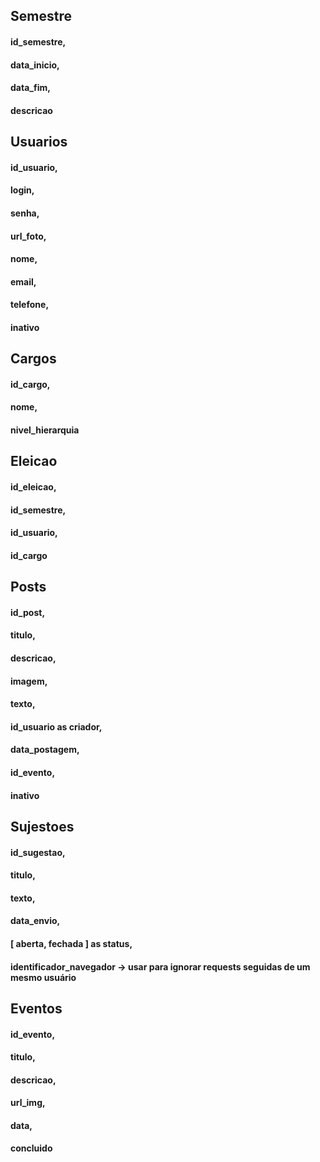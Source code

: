 ## Semestre
####  id_semestre,
####  data_inicio,
####  data_fim,
####  descricao

## Usuarios
####  id_usuario,
####  login,
####  senha,
####  url_foto,
####  nome,
####  email,
####  telefone,
####  inativo

## Cargos 
####  id_cargo,
####  nome,
####  nivel_hierarquia

## Eleicao
####  id_eleicao,
####  id_semestre,
####  id_usuario,
####  id_cargo

## Posts
####  id_post,
####  titulo,
####  descricao,
####  imagem,
####  texto,
####  id_usuario as criador,
####  data_postagem,
####  id_evento,
####  inativo

## Sujestoes
####  id_sugestao,
####  titulo,
####  texto,
####  data_envio,
####  [ aberta, fechada ] as status,
####  identificador_navegador -> usar para ignorar requests seguidas de um mesmo usuário

## Eventos
####  id_evento,
####  titulo,
####  descricao,
####  url_img,
####  data,
####  concluido